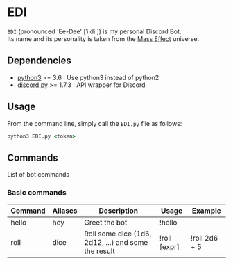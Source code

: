 # EDI

`EDI` (pronounced 'Ee-Dee' [ˈiːdiː]) is my personal Discord Bot.  
Its name and its personality is taken from the [Mass Effect](https://masseffect.fandom.com/wiki/EDI) universe.

## Dependencies

- [python3](https://www.python.org/) >= 3.6 : Use python3 instead of python2
- [discord.py](https://discordpy.readthedocs.io/en/stable) >= 1.7.3 : API wrapper for Discord

## Usage

From the command line, simply call the `EDI.py` file as follows:

```cmd
python3 EDI.py <token>
```

## Commands

List of bot commands

### Basic commands

| Command | Aliases | Description                                         | Usage        | Example       |
| ------- | ------- | --------------------------------------------------- | ------------ | ------------- |
| hello   | hey     | Greet the bot                                       | !hello       |               |
| roll    | dice    | Roll some dice (1d6, 2d12, ...) and some the result | !roll [expr] | !roll 2d6 + 5 |
